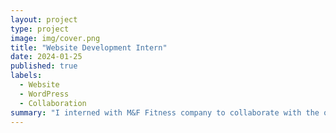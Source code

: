 ```yaml
---
layout: project
type: project
image: img/cover.png
title: "Website Development Intern"
date: 2024-01-25
published: true
labels:
  - Website
  - WordPress
  - Collaboration
summary: "I interned with M&F Fitness company to collaborate with the owner and create a new website for them."
---
```


